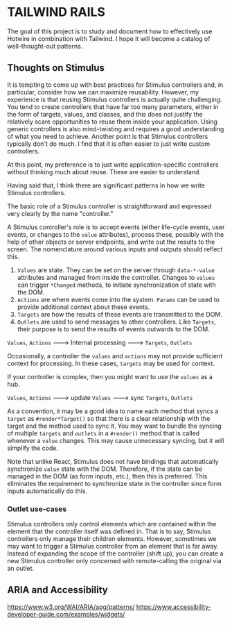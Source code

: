# TAILWIND RAILS

The goal of this project is to study and document how to effectively use Hotwire in combination with Tailwind. I hope it will become a catalog of well-thought-out patterns.

## Thoughts on Stimulus

It is tempting to come up with best practices for Stimulus controllers and, in particular, consider how we can maximize reusability.
However, my experience is that reusing Stimulus controllers is actually quite challenging. 
You tend to create controllers that have far too many parameters, either in the form of targets, values, and classes, and this does not justify the relatively scare opportunities to reuse them inside your application. Using generic controllers is also mind-twisting and requires a good understanding of what you need to achieve. Another point is that Stimulus controllers typically don't do much. I find that it is often easier to just write custom controllers.

At this point, my preference is to just write application-specific controllers without thinking much about reuse.
These are easier to understand. 

Having said that, I think there are significant patterns in how we write Stimulus controllers.

The basic role of a Stimulus controller is straightforward and expressed very clearly by the name "controller."

A Stimulus controller's role is to accept events
(either life-cycle events, user events, or changes to the `value` attributes),
process these, possibly with the help of other objects or server endpoints, and write out the results to the screen. The nomenclature around various inputs and outputs should reflect this.

1. `Values` are state. They can be set on the server through `data-*-value` attributes and managed from inside the controller. Changes to `values` can trigger `*Changed` methods, to initiate synchronization of state with the DOM.
2. `Actions` are where events come into the system. `Params` can be used to provide additional context about these events.
3. `Targets` are how the results of these events are transmitted to the DOM.
4. `Outlets` are used to send messages to other controllers. Like `Targets`, their purpose is to send the results of events outwards to the DOM.

`Values`, `Actions` ---> Internal processing ---> `Targets`, `Outlets`

Occasionally, a controller the `values` and `actions` may not provide sufficient context for processing.
In these cases, `targets` may be used for context.

If your controller is complex, then you might want to use the `values` as a hub.

`Values`, `Actions` ---> update `Values` ---> sync `Targets`, `Outlets`

As a convention, it may be a good idea to name each method that syncs a `target` as `#render*Target()` so that there is a clear relationship with the target and the method used to sync it.
You may want to bundle the syncing of multiple `targets` and `outlets` in a `#render()` method that is called whenever a `value` changes. This may cause unnecessary syncing, but it will simplify the code.  




Note that unlike React, Stimulus does not have bindings that automatically synchronize `value` state with the DOM.
Therefore, if the state can be managed in the DOM (as form inputs, etc.), then this is preferred. This eliminates the requirement to synchronize state in the controller since form inputs automatically do this.

### Outlet use-cases

Stimulus controllers only control elements which are contained within the element that the controller itself was defined in. That is to say, Stimulus controllers only manage their children elements.
However, sometimes we may want to trigger a Stimulus controller from an element that is far away. Instead of expanding the scope of the controller (shift up), you can create a new Stimulus controller only concerned with remote-calling the original via an outlet.

## ARIA and Accessibility

https://www.w3.org/WAI/ARIA/apg/patterns/
https://www.accessibility-developer-guide.com/examples/widgets/
